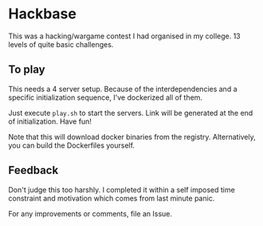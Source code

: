 Hackbase
========
This was a hacking/wargame contest I had organised in my college. 13 levels of quite basic challenges.

To play
-------
This needs a 4 server setup. Because of the interdependencies and a specific initialization sequence, I've dockerized all of them. 

Just execute `play.sh` to start the servers. Link will be generated at the end of initialization. Have fun!

Note that this will download docker binaries from the registry. Alternatively, you can build the Dockerfiles yourself.

Feedback
--------
Don't judge this too harshly. I completed it within a self imposed time constraint and motivation which comes from last minute panic.

For any improvements or comments, file an Issue.